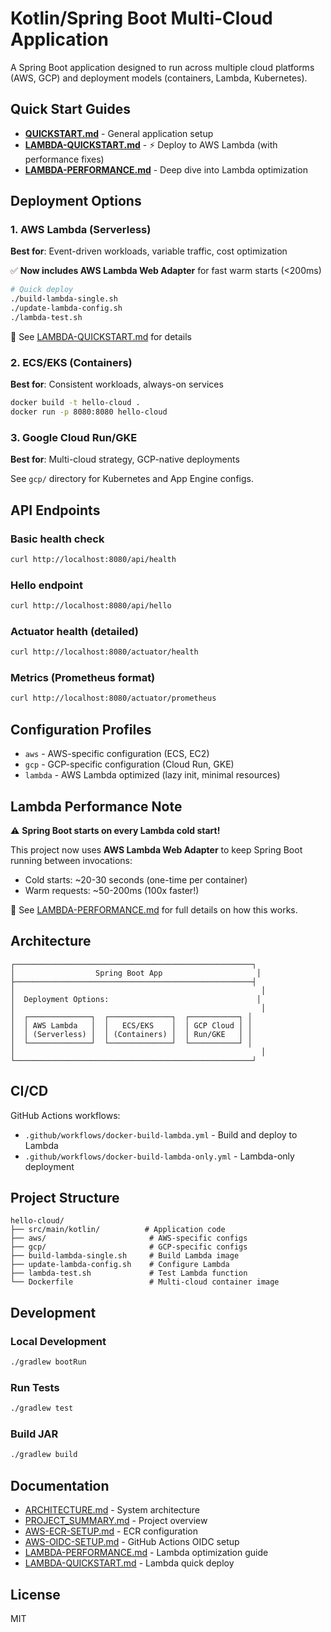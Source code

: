# Kotlin/Spring Boot Multi-Cloud Application

A Spring Boot application designed to run across multiple cloud platforms (AWS, GCP) and deployment models (containers, Lambda, Kubernetes).

## Quick Start Guides

- **[QUICKSTART.md](QUICKSTART.md)** - General application setup
- **[LAMBDA-QUICKSTART.md](LAMBDA-QUICKSTART.md)** - ⚡ Deploy to AWS Lambda (with performance fixes)
- **[LAMBDA-PERFORMANCE.md](LAMBDA-PERFORMANCE.md)** - Deep dive into Lambda optimization

## Deployment Options

### 1. AWS Lambda (Serverless)
**Best for**: Event-driven workloads, variable traffic, cost optimization

✅ **Now includes AWS Lambda Web Adapter** for fast warm starts (<200ms)

```bash
# Quick deploy
./build-lambda-single.sh
./update-lambda-config.sh
./lambda-test.sh
```

📖 See [LAMBDA-QUICKSTART.md](LAMBDA-QUICKSTART.md) for details

### 2. ECS/EKS (Containers)
**Best for**: Consistent workloads, always-on services

```bash
docker build -t hello-cloud .
docker run -p 8080:8080 hello-cloud
```

### 3. Google Cloud Run/GKE
**Best for**: Multi-cloud strategy, GCP-native deployments

See `gcp/` directory for Kubernetes and App Engine configs.

## API Endpoints

### Basic health check
```bash
curl http://localhost:8080/api/health
```

### Hello endpoint
```bash
curl http://localhost:8080/api/hello
```

### Actuator health (detailed)
```bash
curl http://localhost:8080/actuator/health
```

### Metrics (Prometheus format)
```bash
curl http://localhost:8080/actuator/prometheus
```

## Configuration Profiles

- `aws` - AWS-specific configuration (ECS, EC2)
- `gcp` - GCP-specific configuration (Cloud Run, GKE)
- `lambda` - AWS Lambda optimized (lazy init, minimal resources)

## Lambda Performance Note

⚠️ **Spring Boot starts on every Lambda cold start!**

This project now uses **AWS Lambda Web Adapter** to keep Spring Boot running between invocations:
- Cold starts: ~20-30 seconds (one-time per container)
- Warm requests: ~50-200ms (100x faster!)

📖 See [LAMBDA-PERFORMANCE.md](LAMBDA-PERFORMANCE.md) for full details on how this works.

## Architecture

```
┌─────────────────────────────────────────────────────┐
│                  Spring Boot App                     │
├─────────────────────────────────────────────────────┤
│                                                       │
│  Deployment Options:                                 │
│                                                       │
│  ┌──────────────┐  ┌──────────────┐  ┌───────────┐ │
│  │ AWS Lambda   │  │   ECS/EKS    │  │ GCP Cloud │ │
│  │ (Serverless) │  │ (Containers) │  │ Run/GKE   │ │
│  └──────────────┘  └──────────────┘  └───────────┘ │
│                                                       │
└─────────────────────────────────────────────────────┘
```

## CI/CD

GitHub Actions workflows:
- `.github/workflows/docker-build-lambda.yml` - Build and deploy to Lambda
- `.github/workflows/docker-build-lambda-only.yml` - Lambda-only deployment

## Project Structure

```
hello-cloud/
├── src/main/kotlin/          # Application code
├── aws/                       # AWS-specific configs
├── gcp/                       # GCP-specific configs
├── build-lambda-single.sh     # Build Lambda image
├── update-lambda-config.sh    # Configure Lambda
├── lambda-test.sh             # Test Lambda function
└── Dockerfile                 # Multi-cloud container image
```

## Development

### Local Development
```bash
./gradlew bootRun
```

### Run Tests
```bash
./gradlew test
```

### Build JAR
```bash
./gradlew build
```

## Documentation

- [ARCHITECTURE.md](ARCHITECTURE.md) - System architecture
- [PROJECT_SUMMARY.md](PROJECT_SUMMARY.md) - Project overview
- [AWS-ECR-SETUP.md](AWS-ECR-SETUP.md) - ECR configuration
- [AWS-OIDC-SETUP.md](AWS-OIDC-SETUP.md) - GitHub Actions OIDC setup
- [LAMBDA-PERFORMANCE.md](LAMBDA-PERFORMANCE.md) - Lambda optimization guide
- [LAMBDA-QUICKSTART.md](LAMBDA-QUICKSTART.md) - Lambda quick deploy

## License

MIT
